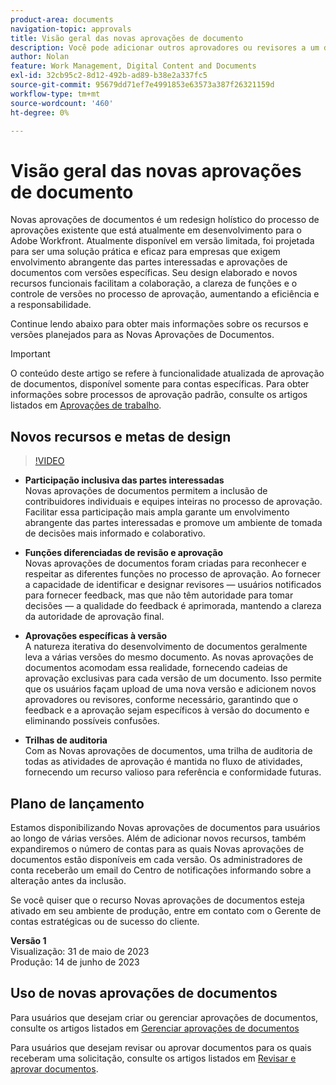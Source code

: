```yaml
---
product-area: documents
navigation-topic: approvals
title: Visão geral das novas aprovações de documento
description: Você pode adicionar outros aprovadores ou revisores a um documento que já tem aprovações pendentes.
author: Nolan
feature: Work Management, Digital Content and Documents
exl-id: 32cb95c2-8d12-492b-ad89-b38e2a337fc5
source-git-commit: 95679dd71ef7e4991853e63573a387f26321159d
workflow-type: tm+mt
source-wordcount: '460'
ht-degree: 0%

---
```


# Visão geral das novas aprovações de documento

Novas aprovações de documentos é um redesign holístico do processo de aprovações existente que está atualmente em desenvolvimento para o Adobe Workfront. Atualmente disponível em versão limitada, foi projetada para ser uma solução prática e eficaz para empresas que exigem envolvimento abrangente das partes interessadas e aprovações de documentos com versões específicas. Seu design elaborado e novos recursos funcionais facilitam a colaboração, a clareza de funções e o controle de versões no processo de aprovação, aumentando a eficiência e a responsabilidade.

Continue lendo abaixo para obter mais informações sobre os recursos e versões planejados para as Novas Aprovações de Documentos.

>[!IMPORTANT]
>
>O conteúdo deste artigo se refere à funcionalidade atualizada de aprovação de documentos, disponível somente para contas específicas. Para obter informações sobre processos de aprovação padrão, consulte os artigos listados em [Aprovações de trabalho](/help/quicksilver/review-and-approve-work/manage-approvals/manage-approvals.md).

## Novos recursos e metas de design

>[!VIDEO](https://video.tv.adobe.com/v/3420544/)

* **Participação inclusiva das partes interessadas**\
    Novas aprovações de documentos permitem a inclusão de contribuidores individuais e equipes inteiras no processo de aprovação. Facilitar essa participação mais ampla garante um envolvimento abrangente das partes interessadas e promove um ambiente de tomada de decisões mais informado e colaborativo.

* **Funções diferenciadas de revisão e aprovação**\
    Novas aprovações de documentos foram criadas para reconhecer e respeitar as diferentes funções no processo de aprovação. Ao fornecer a capacidade de identificar e designar revisores — usuários notificados para fornecer feedback, mas que não têm autoridade para tomar decisões — a qualidade do feedback é aprimorada, mantendo a clareza da autoridade de aprovação final.

* **Aprovações específicas à versão**\
    A natureza iterativa do desenvolvimento de documentos geralmente leva a várias versões do mesmo documento. As novas aprovações de documentos acomodam essa realidade, fornecendo cadeias de aprovação exclusivas para cada versão de um documento. Isso permite que os usuários façam upload de uma nova versão e adicionem novos aprovadores ou revisores, conforme necessário, garantindo que o feedback e a aprovação sejam específicos à versão do documento e eliminando possíveis confusões.

* **Trilhas de auditoria**\
    Com as Novas aprovações de documentos, uma trilha de auditoria de todas as atividades de aprovação é mantida no fluxo de atividades, fornecendo um recurso valioso para referência e conformidade futuras.

## Plano de lançamento

Estamos disponibilizando Novas aprovações de documentos para usuários ao longo de várias versões. Além de adicionar novos recursos, também expandiremos o número de contas para as quais Novas aprovações de documentos estão disponíveis em cada versão. Os administradores de conta receberão um email do Centro de notificações informando sobre a alteração antes da inclusão.

Se você quiser que o recurso Novas aprovações de documentos esteja ativado em seu ambiente de produção, entre em contato com o Gerente de contas estratégicas ou de sucesso do cliente.

**Versão 1**\
    Visualização: 31 de maio de 2023\
    Produção: 14 de junho de 2023

## Uso de novas aprovações de documentos

Para usuários que desejam criar ou gerenciar aprovações de documentos, consulte os artigos listados em [Gerenciar aprovações de documentos](/help/quicksilver/review-and-approve-work/document-reviews-and-approvals/manage-document-approvals/manage-document-approvals.md)

Para usuários que desejam revisar ou aprovar documentos para os quais receberam uma solicitação, consulte os artigos listados em [Revisar e aprovar documentos](/help/quicksilver/review-and-approve-work/document-reviews-and-approvals/review-and-approve-documents/review-and-approve-documents.md).
